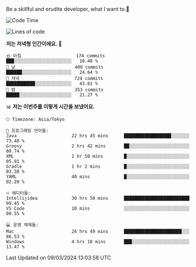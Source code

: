 Be a skillful and erudite developer, what I want to.👶

<!--START_SECTION:waka-->
![Code Time](http://img.shields.io/badge/Code%20Time-495%20hrs%2053%20mins-blue)

![Lines of code](https://img.shields.io/badge/%EC%A0%80%EB%8A%94%20%EC%97%AC%ED%83%9C%EA%B9%8C%EC%A7%80%20-800.6%20thousand%20%EC%A4%84%EC%9D%98%20%EC%BD%94%EB%93%9C%EB%A5%BC%20%EC%9E%91%EC%84%B1%ED%96%88%EC%96%B4%EC%9A%94.-blue)

**저는 저녁형 인간이에요. 🦉** 

```text
🌞 아침                     174 commits         ███░░░░░░░░░░░░░░░░░░░░░░   10.48 % 
🌆 낮　                     409 commits         ██████░░░░░░░░░░░░░░░░░░░   24.64 % 
🌃 저녁                     724 commits         ███████████░░░░░░░░░░░░░░   43.61 % 
🌙 밤　                     353 commits         █████░░░░░░░░░░░░░░░░░░░░   21.27 % 
```


📊 **저는 이번주를 이렇게 시간을 보냈어요.** 

```text
🕑︎ Timezone: Asia/Tokyo

💬 프로그래밍 언어들: 
Java                     22 hrs 45 mins      ██████████████████░░░░░░░   73.40 % 
Groovy                   2 hrs 42 mins       ██░░░░░░░░░░░░░░░░░░░░░░░   08.74 % 
XML                      1 hr 50 mins        █░░░░░░░░░░░░░░░░░░░░░░░░   05.91 % 
Gradle                   1 hr 2 mins         █░░░░░░░░░░░░░░░░░░░░░░░░   03.38 % 
YAML                     40 mins             █░░░░░░░░░░░░░░░░░░░░░░░░   02.20 % 

🔥 에디터들: 
Intellijidea             30 hrs 50 mins      █████████████████████████   99.45 % 
VS Code                  10 mins             ░░░░░░░░░░░░░░░░░░░░░░░░░   00.55 % 

💻 운영 체제들: 
Mac                      26 hrs 49 mins      ██████████████████████░░░   86.53 % 
Windows                  4 hrs 10 mins       ███░░░░░░░░░░░░░░░░░░░░░░   13.47 % 
```


 Last Updated on 09/03/2024 13:03:58 UTC
<!--END_SECTION:waka-->
